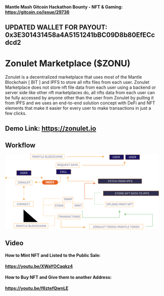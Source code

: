 #### **Mantle Mash Gitcoin Hackathon Bounty - NFT & Gaming: https://gitcoin.co/issue/29736**
## UPDATED WALLET FOR PAYOUT: 0x3E301431458a4A5151241bBC09D8b80EfECcdcd2

# Zonulet Marketplace ($ZONU)
Zonulet is a decentralized marketplace that uses most of the Mantle Blockchain [ BIT ] and IPFS to store all nfts files from each user. Zonulet Marketplace does not store nft file data from each user using a backend or server side like other nft marketplaces do, all nfts data from each user can be fully accessed by anyone other than the user from Zonulet by pulling it from IPFS and we uses an end-to-end solution concept with DeFi and NFT elements that make it easier for every user to make transactions in just a few clicks.

## **Demo Link: https://zonulet.io**

## **Workflow**

<p align="center">
<img src="../nft.png" />
</p>

## **Video**

#### **How to Mint NFT and Listed to the Public Sale:**
**https://youtu.be/XWaYOCaqkz4**

#### **How to Buy NFT and Give them to another Address:**
**https://youtu.be/f6ztefQwnLE**
